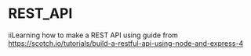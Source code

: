 # REST_API
iiLearning how to make a REST API using guide from https://scotch.io/tutorials/build-a-restful-api-using-node-and-express-4
